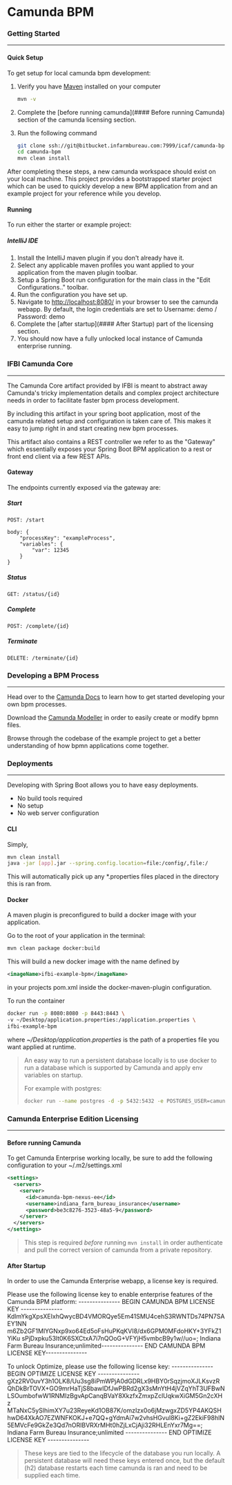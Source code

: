 # Camunda BPM

### Getting Started
---
#### Quick Setup
To get setup for local camunda bpm development:

1) Verify you have [Maven](https://maven.apache.org/download.cgi) installed on your computer 
    ```bash
    mvn -v
    ```
2) Complete the [before running camunda](#### Before running Camunda) section of the camunda licensing section.

3)  Run the following command
    ```bash
    git clone ssh://git@bitbucket.infarmbureau.com:7999/icaf/camunda-bpm.git
    cd camunda-bpm
    mvn clean install
    ```

After completing these steps, a new camunda workspace should exist on your local machine.
This project provides a bootstrapped starter project which can be used to quickly develop
a new BPM application from and an example project for your reference while you develop.

#### Running
To run either the starter or example project:

##### IntelliJ IDE
1) Install the IntelliJ maven plugin if you don't already have it.
2) Select any applicable maven profiles you want applied to your application from the maven plugin toolbar.
3) Setup a Spring Boot run configuration for the main class in the "Edit Configurations.." toolbar.
4) Run the configuration you have set up.
5) Navigate to [http://localhost:8080/](http://localhost:8080/) in your browser to see the camunda webapp.
By default, the login credentials are set to Username: demo / Password: demo
6) Complete the [after startup](#### After Startup) part of the licensing section.
7) You should now have a fully unlocked local instance of Camunda enterprise running.

### IFBI Camunda Core
---
The Camunda Core artifact provided by IFBI is meant to abstract away Camunda's tricky implementation details
and complex project architecture needs in order to facilitate faster bpm process development.

By including this artifact in your spring boot application, most of the camunda related setup and configuration is
taken care of. This makes it easy to jump right in and start creating new bpm processes. 

This artifact also contains a REST controller we refer to as the "Gateway" which essentially exposes your Spring Boot
BPM application to a rest or front end client via a few REST APIs.

#### Gateway
The endpoints currently exposed via the gateway are:

##### Start
    POST: /start
    
    body: {
        "processKey": "exampleProcess",
	    "variables": {
            "var": 12345
        }
    }
##### Status
    GET: /status/{id}
##### Complete
    POST: /complete/{id}
##### Terminate
    DELETE: /terminate/{id}

### Developing a BPM Process
---
Head over to the [Camunda Docs](https://docs.camunda.org/manual/latest/) to learn how to get started developing
your own bpm processes.

Download the [Camunda Modeller](https://camunda.com/download/modeler/) in order to easily create or
modify bpmn files.

Browse through the codebase of the example project to get a better understanding of how bpmn
applications come together.


### Deployments
---
Developing with Spring Boot allows you to have easy deployments.
- No build tools required
- No setup
- No web server configuration

#### CLI
Simply,
```bash
mvn clean install
java -jar [app].jar --spring.config.location=file:/config/,file:/
```
This will automatically pick up any *.properties files placed in the directory this is ran from.

#### Docker
A maven plugin is preconfigured to build a docker image with your application.

Go to the root of your application in the terminal:
```bash
mvn clean package docker:build
```

This will build a new docker image with the name defined by
```xml
<imageName>ifbi-example-bpm</imageName>
```
in your projects pom.xml inside the docker-maven-plugin configuration.

To run the container
```bash
docker run -p 8080:8080 -p 8443:8443 \
-v ~/Desktop/application.properties:/application.properties \
ifbi-example-bpm
```
where *~/Desktop/application.properties* is the path of a properties file you want applied at runtime.

> An easy way to run a persistent database locally is to use docker to run a database
> which is supported by Camunda and apply env variables on startup. 
> 
> For example with postgres:
> ```bash
> docker run --name postgres -d -p 5432:5432 -e POSTGRES_USER=camunda -e POSTGRES_PASSWORD=camunda_password postgres
> ```

### Camunda Enterprise Edition Licensing
---
#### Before running Camunda
To get Camunda Enterprise working locally, be sure to add the following 
configuration to your ~/.m2/settings.xml
```xml
<settings>
  <servers>
    <server>
      <id>camunda-bpm-nexus-ee</id>
      <username>indiana_farm_bureau_insurance</username>
      <password>be3c8276-3523-48a5-9</password>
    </server>
  </servers>
</settings>
```
> This step is required *before* running `mvn install` in order authenticate
> and pull the correct version of camunda from a private repository.

#### After Startup
In order to use the Camunda Enterprise webapp, a license key is required.

Please use the following license key to enable enterprise features of the Camunda BPM platform:
--------------- BEGIN CAMUNDA BPM LICENSE KEY ---------------
KdlmYkgXpsXEIxhQwycBD4VMORQye5Em41SMU4cehS3RWNTDs74PN7SAEY1NN
m6Zb2GF1MlYGNxp9xo64Ed5oFsHuPKqKVI8/dx6GPM0MFdoHKY+3YFkZ1YiKu
sPjDxpku53lt0K6SXCtxA7i7nQOoG+VFYjH5vmbcB9y1w//uo=; Indiana Farm Bureau
Insurance;unlimited--------------- END CAMUNDA BPM LICENSE KEY---------------

To unlock Optimize, please use the following license key:
--------------- BEGIN OPTIMIZE LICENSE KEY ---------------
gXz2RV0uvY3h1OLK8/Uu3sg8iPmWPjA0dGDRLx9HBY0rSqzjmoXJLKsvzR
QhDkBrTOVX+GO9mrHaTjS8bawIDfJwPBRd2gX3sMnYtH4jVZqYhT3UFBwN
LSOumbofwW1RNMIzBgvApCanqBVaY8XkzfxZmxpZclUqkwXiGM5Gn2cXHz
MTaNxC5ySlhimXY7u23ReyeKd1OB87K/omzIzx0o6jMzwgxZD5YP4AKQSH
hwD64XkAO7EZWNFKOKJ+e7QQ+gYdmAi7w2vhsHGvuI8Ki+gZ2EkiF98hlN
5EMVcFe9GkZe3Qd7nORlBVRXrMHt0hZjLxCjAji32RHLEnYxr7Mg==;
Indiana Farm Bureau Insurance;unlimited
---------------  END OPTIMIZE LICENSE KEY  ---------------

> These keys are tied to the lifecycle of the database you run locally.
> A persistent database will need these keys entered once, but the default (h2)
> database restarts each time camunda is ran and need to be supplied each time.